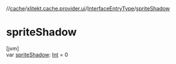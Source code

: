 //[cache](../../../index.md)/[xlitekt.cache.provider.ui](../index.md)/[InterfaceEntryType](index.md)/[spriteShadow](sprite-shadow.md)

# spriteShadow

[jvm]\
var [spriteShadow](sprite-shadow.md): [Int](https://kotlinlang.org/api/latest/jvm/stdlib/kotlin/-int/index.html) = 0
